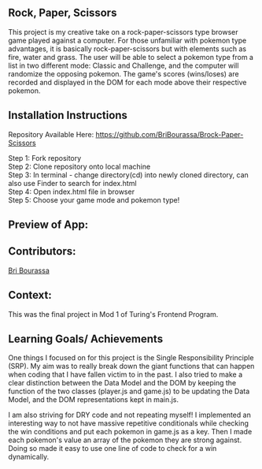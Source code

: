 ## Rock, Paper, Scissors

This project is my creative take on a rock-paper-scissors type browser game played against a computer. For those unfamiliar with pokemon type advantages, it is basically rock-paper-scissors but with elements such as fire, water and grass. The user will be able to select a pokemon type from a list in two different mode: Classic and Challenge, and the computer will randomize the opposing pokemon. The game's scores (wins/loses) are recorded and displayed in the DOM for each mode above their respective pokemon.


## Installation Instructions ## 
Repository Available Here: 
https://github.com/BriBourassa/Brock-Paper-Scissors

Step 1: Fork repository\
Step 2: Clone repository onto local machine\
Step 3: In terminal - change directory(cd) into newly cloned directory, can also use Finder to search for index.html\
Step 4: Open index.html file in browser\
Step 5: Choose your game mode and pokemon type!

## Preview of App:



## Contributors:

[Bri Bourassa](https://github.com/BriBourassa)


## Context:

This was the final project in Mod 1 of Turing's Frontend Program.

## Learning Goals/ Achievements

One things I focused on for this project is the Single Responsibility Principle (SRP). My aim was to really break down the giant functions that can happen when coding that I have fallen victim to in the past. I also tried to make a clear distinction between the Data Model and the DOM by keeping the function of the two classes (player.js and game.js) to be updating the Data Model, and the DOM representations kept in main.js. 

I am also striving for DRY code and not repeating myself! I implemented an interesting way to not have massive repetitive conditionals while checking the win conditions and put each pokemon in game.js as a key. Then I made each pokemon's value an array of the pokemon they are strong against. Doing so made it easy to use one line of code to check for a win dynamically.